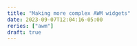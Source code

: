 ```yaml
---
title: "Making more complex AWM widgets"
date: 2023-09-07T12:04:16-05:00
reries: ["awm"]
draft: true
---
```


